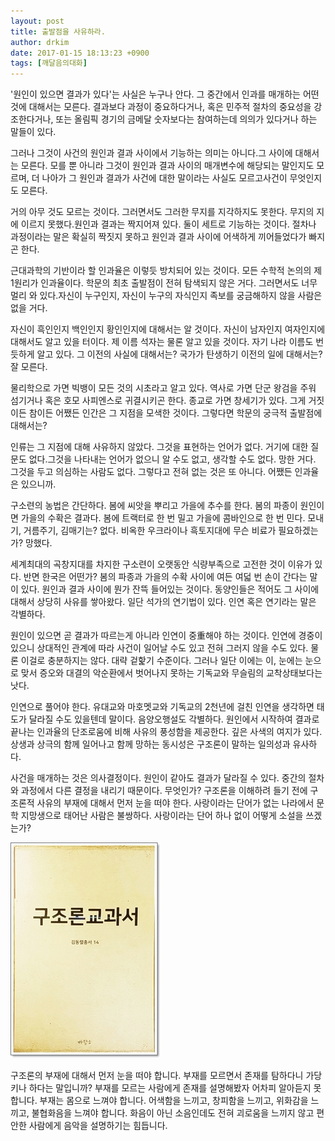 ```yaml
---
layout: post
title: 출발점을 사유하라.
author: drkim
date: 2017-01-15 18:13:23 +0900
tags: [깨달음의대화]
---
```

'원인이 있으면 결과가 있다'는 사실은 누구나 안다. 그 중간에서 인과를 매개하는 어떤 것에 대해서는 모른다. 결과보다 과정이 중요하다거나, 혹은 민주적 절차의 중요성을 강조한다거나, 또는 올림픽 경기의 금메달 숫자보다는 참여하는데 의의가 있다거나 하는 말들이 있다.

  


그러나 그것이 사건의 원인과 결과 사이에서 기능하는 의미는 아니다.그 사이에 대해서는 모른다. 모를 뿐 아니라 그것이 원인과 결과 사이의 매개변수에 해당되는 말인지도 모르며, 더 나아가 그 원인과 결과가 사건에 대한 말이라는 사실도 모르고사건이 무엇인지도 모른다.

  


거의 아무 것도 모르는 것이다. 그러면서도 그러한 무지를 지각하지도 못한다. 무지의 지에 이르지 못했다.원인과 결과는 짝지어져 있다. 둘이 세트로 기능하는 것이다. 절차나 과정이라는 말은 확실히 짝짓지 못하고 원인과 결과 사이에 어색하게 끼어들었다가 빠지곤 한다.

  


근대과학의 기반이라 할 인과율은 이렇듯 방치되어 있는 것이다. 모든 수학적 논의의 제 1원리가 인과율이다. 학문의 최초 출발점이 전혀 탐색되지 않은 거다. 그러면서도 너무 멀리 와 있다.자신이 누구인지, 자신이 누구의 자식인지 족보를 궁금해하지 않을 사람은 없을 거다.

  


자신이 흑인인지 백인인지 황인인지에 대해서는 알 것이다. 자신이 남자인지 여자인지에 대해서도 알고 있을 터이다. 제 이름 석자는 물론 알고 있을 것이다. 자기 나라 이름도 번듯하게 알고 있다. 그 이전의 사실에 대해서는? 국가가 탄생하기 이전의 일에 대해서는? 잘 모른다.

  


물리학으로 가면 빅뱅이 모든 것의 시초라고 알고 있다. 역사로 가면 단군 왕검을 주워 섬기거나 혹은 호모 사피엔스로 귀결시키곤 한다. 종교로 가면 창세기가 있다. 그게 거짓이든 참이든 어쨌든 인간은 그 지점을 모색한 것이다. 그렇다면 학문의 궁극적 출발점에 대해서는?

  


인류는 그 지점에 대해 사유하지 않았다. 그것을 표현하는 언어가 없다. 거기에 대한 질문도 없다.그것을 나타내는 언어가 없으니 알 수도 없고, 생각할 수도 없다. 망한 거다. 그것을 두고 의심하는 사람도 없다. 그렇다고 전혀 없는 것은 또 아니다. 어쨌든 인과율은 있으니까.

  


구소련의 농법은 간단하다. 봄에 씨앗을 뿌리고 가을에 추수를 한다. 봄의 파종이 원인이면 가을의 수확은 결과다. 봄에 트랙터로 한 번 밀고 가을에 콤바인으로 한 번 민다. 모내기, 거름주기, 김매기는? 없다. 비옥한 우크라이나 흑토지대에 무슨 비료가 필요하겠는가? 망했다.

  


세계최대의 곡창지대를 차지한 구소련이 오랫동안 식량부족으로 고전한 것이 이유가 있다. 반면 한국은 어떤가? 봄의 파종과 가을의 수확 사이에 여든 여덟 번 손이 간다는 말이 있다. 원인과 결과 사이에 뭔가 잔뜩 들어있는 것이다. 동양인들은 적어도 그 사이에 대해서 상당히 사유를 쌓아왔다. 일단 석가의 연기법이 있다. 인연 혹은 연기라는 말은 각별하다.

  


원인이 있으면 곧 결과가 따르는게 아니라 인연이 중重해야 하는 것이다. 인연에 경중이 있으니 상대적인 관계에 따라 사건이 일어날 수도 있고 전혀 그러지 않을 수도 있다. 물론 이걸로 충분하지는 않다. 대략 겉핥기 수준이다. 그러나 일단 이에는 이, 눈에는 눈으로 맞서 증오와 대결의 악순환에서 벗어나지 못하는 기독교와 무슬림의 교착상태보다는 낫다. 

  


인연으로 풀어야 한다. 유대교와 마호멧교와 기독교의 2천년에 걸친 인연을 생각하면 태도가 달라질 수도 있을텐데 말이다. 음양오행설도 각별하다. 원인에서 시작하여 결과로 끝나는 인과율의 단조로움에 비해 사유의 풍성함을 제공한다. 깊은 사색의 여지가 있다. 상생과 상극의 함께 일어나고 함께 망하는 동시성은 구조론이 말하는 일의성과 유사하다.

  


사건을 매개하는 것은 의사결정이다. 원인이 같아도 결과가 달라질 수 있다. 중간의 절차와 과정에서 다른 결정을 내리기 때문이다. 무엇인가? 구조론을 이해하려 들기 전에 구조론적 사유의 부재에 대해서 먼저 눈을 떠야 한다. 사랑이라는 단어가 없는 나라에서 문학 지망생으로 태어난 사람은 불쌍하다. 사랑이라는 단어 하나 없이 어떻게 소설을 쓰겠는가?

  


![](/files/attach/images/198/804/799/20170108_234810.jpg)

  


구조론의 부재에 대해서 먼저 눈을 떠야 합니다. 부재를 모르면서 존재를 탐하다니 가당키나 하다는 말입니까? 부재를 모르는 사람에게 존재를 설명해봤자 어차피 알아듣지 못합니다. 부재는 몸으로 느껴야 합니다. 어색함을 느끼고, 창피함을 느끼고, 위화감을 느끼고, 불협화음을 느껴야 합니다. 화음이 아닌 소음인데도 전혀 괴로움을 느끼지 않고 편안한 사람에게 음악을 설명하기는 힘듭니다.